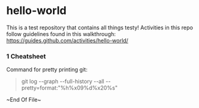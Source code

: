 # hello-world
This is a test repository that contains all things testy!
Activities in this repo follow guidelines found in this walkthrough: https://guides.github.com/activities/hello-world/

### 1 Cheatsheet
Command for pretty printing git:
> git log --graph --full-history --all --pretty=format:"%h%x09%d%x20%s"

~End Of File~
